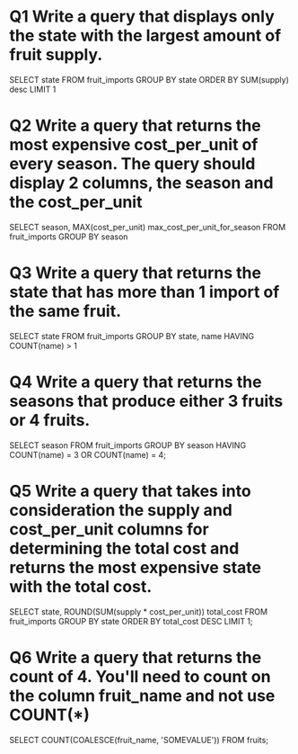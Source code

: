 # Q1 Write a query that displays only the state with the largest amount of fruit supply.

SELECT state
FROM fruit_imports
GROUP BY state
ORDER BY SUM(supply) desc
LIMIT 1

# Q2 Write a query that returns the most expensive cost_per_unit of every season. The query should display 2 columns, the season and the cost_per_unit

SELECT season, MAX(cost_per_unit) max_cost_per_unit_for_season
FROM fruit_imports
GROUP BY season

# Q3 Write a query that returns the state that has more than 1 import of the same fruit. 

SELECT state
FROM fruit_imports
GROUP BY state, name
HAVING COUNT(name) > 1

# Q4 Write a query that returns the seasons that produce either 3 fruits or 4 fruits.

SELECT season
FROM fruit_imports
GROUP BY season
HAVING COUNT(name) = 3 OR COUNT(name) = 4;

# Q5 Write a query that takes into consideration the  supply and cost_per_unit columns for determining the total cost and returns the most expensive state with the total cost.

SELECT state, ROUND(SUM(supply * cost_per_unit)) total_cost 
FROM fruit_imports
GROUP BY state
ORDER BY total_cost DESC
LIMIT 1;

# Q6 Write a query that returns the count of 4. You'll need to count on the column fruit_name and not use COUNT(*)

SELECT COUNT(COALESCE(fruit_name, 'SOMEVALUE'))
FROM fruits;